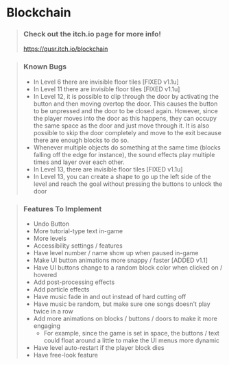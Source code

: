 # Blockchain
> ### Check out the itch.io page for more info!
> https://qusr.itch.io/blockchain

> ### Known Bugs
> - In Level 6 there are invisible floor tiles [FIXED v1.1u]
> - In Level 11 there are invisible floor tiles [FIXED v1.1u]
> - In Level 12, it is possible to clip through the door by activating the button and then moving overtop the door. This causes the button to be unpressed and the door to be closed again. However, since the player moves into the door as this happens, they can occupy the same space as the door and just move through it. It is also possible to skip the door completely and move to the exit because there are enough blocks to do so.
> - Whenever multiple objects do something at the same time (blocks falling off the edge for instance), the sound effects play multiple times and layer over each other.
> - In Level 13, there are invisible floor tiles [FIXED v1.1u]
> - In Level 13, you can create a shape to go up the left side of the level and reach the goal without pressing the buttons to unlock the door

> ### Features To Implement
> - Undo Button
> - More tutorial-type text in-game
> - More levels
> - Accessibility settings / features
> - Have level number / name show up when paused in-game
> - Make UI button animations more snappy / faster [ADDED v1.1]
> - Have UI buttons change to a random block color when clicked on / hovered
> - Add post-processing effects
> - Add particle effects
> - Have music fade in and out instead of hard cutting off
> - Have music be random, but make sure one songs doesn't play twice in a row
> - Add more animations on blocks / buttons / doors to make it more engaging
>   - For example, since the game is set in space, the buttons / text could float around a little to make the UI menus more dynamic
> - Have level auto-restart if the player block dies
> - Have free-look feature
